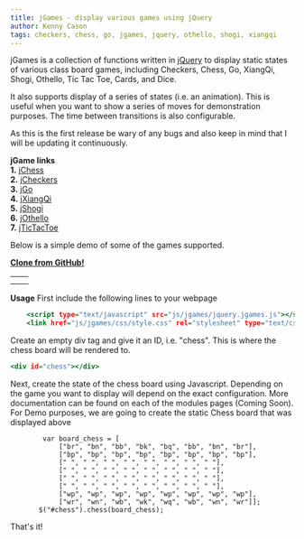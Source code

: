 ```yaml
---
title: jGames - display various games using jQuery
author: Kenny Cason
tags: checkers, chess, go, jgames, jquery, othello, shogi, xiangqi
---
```


jGames is a collection of functions written in <a href="http://jquery.com/" target="_blank">jQuery</a> to display static states of various class board games, including Checkers, Chess, Go, XiangQi, Shogi, Othello, Tic Tac Toe, Cards, and Dice.

It also supports display of a series of states (i.e. an animation). This is useful when you want to show a series of moves for demonstration purposes. The time between transitions is also configurable. 

As this is the first release be wary of any bugs and also keep in mind that I will be updating it continuously. 

<strong>jGame links</strong> <br/>
<strong>1.</strong> <a href="/posts/2011-08-08-jchess.html">jChess</a> <br/>
<strong>2.</strong> <a href="/posts/2011-08-08-jcheckers.html">jCheckers</a><br/>
<strong>3.</strong> <a href="/posts/2011-08-08-jgo.html">jGo</a> <br/>
<strong>4.</strong> <a href="/posts/2011-08-08-jxiangqi.html">jXiangQi</a> <br/>
<strong>5.</strong> <a href="/posts/2011-08-08-jshogi.html">jShogi</a> <br/>
<strong>6.</strong> <a href="/posts/2011-08-08-jothello.html">jOthello</a> <br/>
<strong>7.</strong> <a href="/posts/2011-08-08-jtictactoe.html">jTicTacToe</a> <br/>

Below is a simple demo of some of the games supported. 

<strong><a href="https://github.com/kennycason/jGames">Clone from GitHub!</a></strong>

<table>
 <tr><td><div id="chess"></div></td><td><div id="chess_anim"></div></td></tr>
<tr><td><div id="go13"></div></td></td><td><div id="checkers"></div></td></tr>
</table>

<strong>Usage</strong>
First include the following lines to your webpage

```{.html .numberLines startFrom="1"}
    <script type="text/javascript" src="js/jgames/jquery.jgames.js"></script>
    <link href="js/jgames/css/style.css" rel="stylesheet" type="text/css" />

```
Create an empty div tag and give it an ID, i.e. "chess". This is where the chess board will be rendered to.

```{.html .numberLines startFrom="1"}
<div id="chess"></div>

```
Next, create the state of the chess board using Javascript. Depending on the game you want to display will depend on the exact configuration. More documentation can be found on each of the modules pages (Coming Soon). For Demo purposes, we are going to create the static Chess board that was displayed above

```{.javascript .numberLines startFrom="1"}
        var board_chess = [
            ["br", "bn", "bb", "bk", "bq", "bb", "bn", "br"],
            ["bp", "bp", "bp", "bp", "bp", "bp", "bp", "bp"],
            [" ", " ", " ", " ", " ", " ", " ", " "],
            [" ", " ", " ", " ", " ", " ", " ", " "],
            [" ", " ", " ", " ", " ", " ", " ", " "],
            [" ", " ", " ", " ", " ", " ", " ", " "],
            ["wp", "wp", "wp", "wp", "wp", "wp", "wp", "wp"],
            ["wr", "wn", "wb", "wk", "wq", "wb", "wn", "wr"]];
       $("#chess").chess(board_chess);

```
That's it! 
<script src="//ajax.googleapis.com/ajax/libs/jquery/1.6.2/jquery.min.js" type="text/javascript"></script>
<script type="text/javascript" src="/js/jgames/jquery.jgames.js"></script>
<script type="text/javascript" src="/js/jgames/jquery.jgames.demo-data.js"></script>
<link href="/js/jgames/css/style.css" rel="stylesheet" type="text/css" />
<script type="text/javascript">
<!--
$(document).ready(function(){$("#checkers").checkers(board_checkers);$("#chess").chess(board_chess);$("#go13").go(board_go_13);$("#chess_anim").chessAnimator(chessAnim, 1000);});
//--></script>